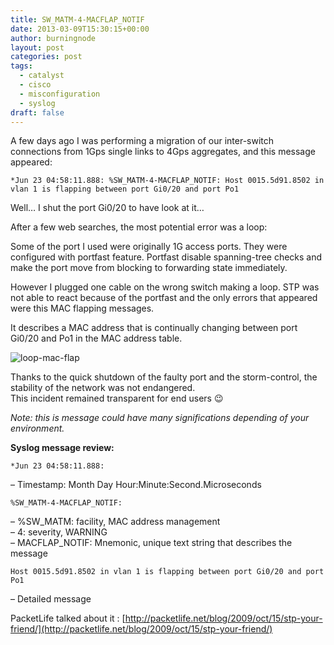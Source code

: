 ```yaml
---
title: SW_MATM-4-MACFLAP_NOTIF
date: 2013-03-09T15:30:15+00:00
author: burningnode
layout: post
categories: post
tags:
  - catalyst
  - cisco
  - misconfiguration
  - syslog
draft: false
---
```


A few days ago I was performing a migration of our inter-switch connections from 1Gps single links to 4Gps aggregates, and this message appeared:

```
*Jun 23 04:58:11.888: %SW_MATM-4-MACFLAP_NOTIF: Host 0015.5d91.8502 in vlan 1 is flapping between port Gi0/20 and port Po1
```

Well&#8230; I shut the port Gi0/20 to have look at it&#8230;

After a few web searches, the most potential error was a loop:

Some of the port I used were originally 1G access ports. They were configured with portfast feature. Portfast disable spanning-tree checks and make the port move from blocking to forwarding state immediately.

However I plugged one cable on the wrong switch making a loop. STP was not able to react because of the portfast and the only errors that appeared were this MAC flapping messages.

It describes a MAC address that is continually changing between port Gi0/20 and Po1 in the MAC address table.

![loop-mac-flap](/loop.jpg)

Thanks to the quick shutdown of the faulty port and the storm-control, the stability of the network was not endangered.  
This incident remained transparent for end users 😉

_Note: this is message could have many significations depending of your environment._


**Syslog message review:**

```
*Jun 23 04:58:11.888:
```

&#8211; Timestamp: Month Day Hour:Minute:Second.Microseconds

```
%SW_MATM-4-MACFLAP_NOTIF:
```

&#8211; %SW_MATM: facility, MAC address management  
&#8211; 4: severity, WARNING  
&#8211; MACFLAP_NOTIF: Mnemonic, unique text string that describes the message

```
Host 0015.5d91.8502 in vlan 1 is flapping between port Gi0/20 and port Po1
```

&#8211; Detailed message


PacketLife talked about it : [http://packetlife.net/blog/2009/oct/15/stp-your-friend/](http://packetlife.net/blog/2009/oct/15/stp-your-friend/)